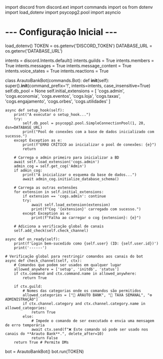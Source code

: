 import discord
from discord.ext import commands
import os
from dotenv import load_dotenv
import psycopg2.pool
import asyncio

# --- Configuração Inicial ---

load_dotenv()
TOKEN = os.getenv('DISCORD_TOKEN')
DATABASE_URL = os.getenv('DATABASE_URL')

intents = discord.Intents.default()
intents.guilds = True
intents.members = True
intents.messages = True
intents.message_content = True
intents.voice_states = True
intents.reactions = True

class ArautoBankBot(commands.Bot):
def **init**(self):
super().**init**(command_prefix='!', intents=intents, case_insensitive=True)
self.db_pool = None
self.initial_extensions = [
'cogs.admin', 'cogs.economia', 'cogs.eventos', 'cogs.loja',
'cogs.taxas', 'cogs.engajamento', 'cogs.orbes', 'cogs.utilidades'
]

    async def setup_hook(self):
        print("A executar o setup_hook...")
        try:
            self.db_pool = psycopg2.pool.SimpleConnectionPool(1, 20, dsn=DATABASE_URL)
            print("Pool de conexões com a base de dados inicializado com sucesso.")
        except Exception as e:
            print(f"ERRO CRÍTICO ao inicializar o pool de conexões: {e}")
            return

        # Carrega o admin primeiro para inicializar a BD
        await self.load_extension('cogs.admin')
        admin_cog = self.get_cog('Admin')
        if admin_cog:
            print("A inicializar o esquema da base de dados...")
            await admin_cog.initialize_database_schema()

        # Carrega as outras extensões
        for extension in self.initial_extensions:
            if extension == 'cogs.admin': continue
            try:
                await self.load_extension(extension)
                print(f"Cog '{extension}' carregado com sucesso.")
            except Exception as e:
                print(f"Falha ao carregar o cog {extension}: {e}")

        # Adiciona a verificação global de canais
        self.add_check(self.check_channel)

    async def on_ready(self):
        print(f'Login bem-sucedido como {self.user} (ID: {self.user.id})')
        print('------')

    # Verificação global para restringir comandos aos canais do bot
    async def check_channel(self, ctx):
        # Comandos que podem ser usados em qualquer lugar
        allowed_anywhere = ['setup', 'initdb', 'status']
        if ctx.command and ctx.command.name in allowed_anywhere:
            return True

        if ctx.guild:
            # Nomes das categorias onde os comandos são permitidos
            allowed_categories = ["🏦 ARAUTO BANK", "💸 TAXA SEMANAL", "⚙️ ADMINISTRAÇÃO"]
            if ctx.channel.category and ctx.channel.category.name in allowed_categories:
                return True
            else:
                # Impede o comando de ser executado e envia uma mensagem de erro temporária
                await ctx.send(f"❌ Este comando só pode ser usado nos canais do **Arauto Bank**.", delete_after=10)
                return False
        return True # Permite DMs

bot = ArautoBankBot()
bot.run(TOKEN)
